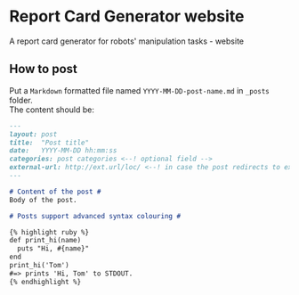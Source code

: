 # Report Card Generator website #
A report card generator for robots' manipulation tasks - website

## How to post ##

Put a `Markdown` formatted file named `YYYY-MM-DD-post-name.md` in `_posts` folder.  
The content should be:

```Markdown
---
layout: post
title:  "Post title"
date:   YYYY-MM-DD hh:mm:ss
categories: post categories <--! optional field -->
external-url: http://ext.url/loc/ <--! in case the post redirects to external website -->
---

# Content of the post #
Body of the post.

# Posts support advanced syntax colouring #

{% highlight ruby %}
def print_hi(name)
  puts "Hi, #{name}"
end
print_hi('Tom')
#=> prints 'Hi, Tom' to STDOUT.
{% endhighlight %}

```
